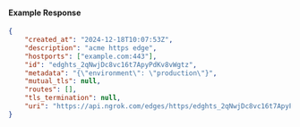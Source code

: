 <!-- Code generated for API Clients. DO NOT EDIT. -->

#### Example Response

```json
{
	"created_at": "2024-12-18T10:07:53Z",
	"description": "acme https edge",
	"hostports": ["example.com:443"],
	"id": "edghts_2qNwjDc8vc16t7ApyPdKv8vWgtz",
	"metadata": "{\"environment\": \"production\"}",
	"mutual_tls": null,
	"routes": [],
	"tls_termination": null,
	"uri": "https://api.ngrok.com/edges/https/edghts_2qNwjDc8vc16t7ApyPdKv8vWgtz"
}
```
